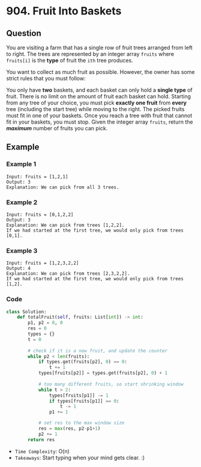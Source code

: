 # 904. Fruit Into Baskets

## Question
You are visiting a farm that has a single row of fruit trees arranged from left to right. The trees are represented by an integer array `fruits` where `fruits[i]` is the **type** of fruit the `ith` tree produces.

You want to collect as much fruit as possible. However, the owner has some strict rules that you must follow:

You only have **two** baskets, and each basket can only hold a **single type** of fruit. There is no limit on the amount of fruit each basket can hold.
Starting from any tree of your choice, you must pick **exactly one fruit** from **every** tree (including the start tree) while moving to the right. The picked fruits must fit in one of your baskets.
Once you reach a tree with fruit that cannot fit in your baskets, you must stop.
Given the integer array `fruits`, return the _**maximum**_ number of fruits you can pick.

## Example

### Example 1
```text
Input: fruits = [1,2,1]
Output: 3
Explanation: We can pick from all 3 trees.
```
### Example 2
```text
Input: fruits = [0,1,2,2]
Output: 3
Explanation: We can pick from trees [1,2,2].
If we had started at the first tree, we would only pick from trees [0,1].
```
### Example 3
```text
Input: fruits = [1,2,3,2,2]
Output: 4
Explanation: We can pick from trees [2,3,2,2].
If we had started at the first tree, we would only pick from trees [1,2].
```

### Code
```python
class Solution:
    def totalFruit(self, fruits: List[int]) -> int:
        p1, p2 = 0, 0
        res = 0
        types = {}
        t = 0
        
        # check if it is a new fruit, and update the counter
        while p2 < len(fruits):
            if types.get(fruits[p2], 0) == 0:
                t += 1
            types[fruits[p2]] = types.get(fruits[p2], 0) + 1
            
            # too many different fruits, so start shrinking window
            while t > 2:
                types[fruits[p1]] -= 1
                if types[fruits[p1]] == 0:
                    t -= 1
                p1 += 1

            # set res to the max window size
            res = max(res, p2-p1+1)
            p2 += 1
        return res

```
* `Time Complexity`: O(n)
* `Takeaways`:  Start typing when your mind gets clear. :)

